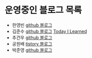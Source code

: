 # 운영중인 블로그 목록

- 한영빈 [github 블로그](https://sukso96100.github.io/blog)
- 김준수 [github 블로그](http://blog.junshoong.net) [Today I Learned](http://til.junshoong.net)
- 추건우 [github 블로그](https://chugeonwoo.github.io)
- 공원배 [tistory 블로그](https://creativehead.tistory.com)
- 박준영 [github 블로그](https://pjya0321.github.io)
